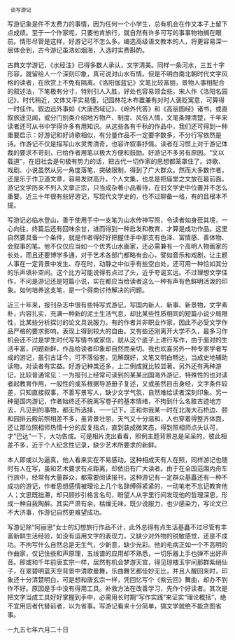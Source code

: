      谈写游记 

   写游记象是件不太费力的事情，因为任何一个小学生，总有机会在作文本子上留下点成绩。至于一个作家呢，只要他肯旅行，就自然有许多可写的事事物物搁在眼前。情形尽管是这样，好游记可不怎么多。编选高级语文教本的人，将更容易深一层体会到，古今游记虽浩如烟海，入选时实费斟酌。

   古典文学游记，《水经注》已得多数人承认，文字清美。同样一条河水，三五十字形容，就留给人一个深刻印象，真可说对山水有情。但是不明白南北朝时代文字风格的读者，在欣赏上不免有隔离。《洛阳伽蓝记》文笔比较富丽，景物人事相配合的叙述法，下笔极有分寸，特别引人入胜，好处也容易领会些。宋人作《洛阳名园记》，时代稍近，文体又平实易懂，记园林花木布置兼有对时人褒贬寓意，可算得一时佳作。叙边远外事如《大唐西域记》、《岭外代答》和《高丽图经》诸书，或直叙旅途见闻，或分门别类介绍地方物产、制度、风俗人情，文笔条理清楚，千年来读者还可从书中学得许多有用知识。从这些各有千秋的作品中，我们还可得到一种重要启示：好游记和好诗歌相似，有分量作品不一定要字数多，不分行写依然是诗。作游记不仅是描写山水灵秀清奇，也容许叙事抒情。读者在习惯上对于游记体裁的要求不苛刻，已给作者用笔以极大方便和鼓励。好游记不多另有原因。“文以载道”，在旧社会是句极有势力的话，把古代一切作家的思想都笼罩住了。诗歌、戏剧、小说虽然从另一角度落笔，突破限制，得到了广大群众。然而大多数作者，还是乐于作卫道文章，容易发财高升。个人文集，也总是把庙堂之文放在最前面。游记文学历来不列入文章正宗，只当成杂著小品看待，在旧文学史中位置并不怎么重要。近三十年很有些好游记，写现代文学史的，也不过聊备一格，有的且根本不提。

   写游记必临水登山，善于使用手中一支笔为山水传神写照，令读者如身莅其境，一心向往，终篇后还有回味余甘，进而得到一种启发和教育，才算是成功作品。这里自然要具备一个条件，就是作者得好好把握住手中那支有色泽、富情感、善体物、会叙事的笔。他不仅仅应当如一个优秀山水画家，还必需兼有一个高明人物画家的长处，而且还要博学多通，对于艺术各部门都略有会心，譬如音乐和戏剧，让主题人事在一定背景中发生、存在时，动静之中似乎有些空白处，还可用一种恰如其分的乐声填补空间。这个比方可能说得有点过了头，近乎夸诞玄远。不过理想文学佳作，不问是游记还是短篇小说，实在都应当给读者这么一种有声有色鲜明活泼的印象。如何培养这支笔，是一个得商讨待解决的问题。

   近三十年来，报刊杂志中很有些特写式游记，写国内新人、新事、新景物，文字素朴，内容扎实，充满一种新的泥土生活气息，却比某些性质相同的短篇小说少局限性，比某些分析探讨的论文具说服力。有的作者并非职业作家，因此不必受文学作品严格的要求影响，表现上得到较大的自由。又有些还刚离开大学不久，最多习作机会还不过是学生时代写写情书或家信，就从这个底子上进行写作，由于面对的生活丰富，问题新鲜，作品给读者印象却自然而亲切。我也欢喜另外一种专家学者写成的游记，虽引古证今，可不落俗套，见解既好，文笔又明白畅达，当成史地辅助读物，对读者有实益。好游记种类还多，上二例成就比较显著。另外还有两种游记，比较普通常见：一为报刊上经常可读到的某某出国海外游记，特殊性的也对读者起教育作用，一般性的或系根据导游册子复述，又或虽然目击身经，文字条件较差，只知直接叙事，不善写景写人，缺少文学气氛，自然难给读者深刻印象。另一种是国内游记，作者始终还不脱离写卷子的基本情绪，不拘到什么名胜古迹地方去，凡见到的事物，都无所选择，一一记下。正和你我某一时在北海大石桥边、颐和园排云殿前照相差不多，虽背景壮丽，天气又十分温和，人也穿着得整齐体面，还让那位照相师热情十分的反复指点，直到装成微笑态，得到照相师点头认可，才“巴达”一下，大功告成。可是相片洗出看看，照例主题背景总是呆呆的，彼此相差不多，近于个人纪念性记录，缺少艺术所要求的新鲜。

   本人即或以为逼真，他人看来实在不易感动。这种相成天有人在照，同样游记也随时有人在写，虽和艺术要求有点距离，却依旧有广大读者。由于在全国范围内舟车行旅中，经常有大量群众，都需要阅读报刊，这种游记有一定群众基矗还有一种不成功的游记，作者思想感情被理论上几个名辞缚得紧紧的，一动笔老不忘记教育他人；文思既拙滞，却只顾抄引格言名句，盼望人从字里行间发现他的哲理深思，形成一种自我陶醉。其实严肃有余，枯燥无味，既少说服力，也少感染力，写论文已不大济事，作游记自然更难望成功。 

   写游记除“阿丽思”女士的幻想旅行作品不计，此外总得有点生活基矗不过尽管有丰富新鲜生活经验，如没有运用文字的表现力，又缺少对外物的锐敏感觉，还是不成功。不拘写什么自然总是无生气，少新意，缺少光彩。他的毛病正如一个不高明的作曲家，仅记住些和声原理，五线谱的应用却不熟悉，一切乐器上手也弹不出好声音。即或和千年前唐玄宗一样，居然有机会梦游天宫，得见琼楼玉宇间那群紫绡仙子，在翠碧明蓝天空背景中清歌曼舞，乐曲舞艺都佳妙无比，并且人醒回来时，印象还十分清楚明白，可是想和唐玄宗一样，凭回忆写个《紫云回》舞曲，却办不到作不好。原因是手中没有得用工具。补救方法在改善学习，先作个好读者。其次是把文字当成工具好好掌握到手中，必需用长时期“写作实践”来证实“理论概括”，绝不宜用后者代替前者，以为省事。写游记看来十分简单，搞文学就绝不能贪图省事。

   一九五七年六月二十日 

